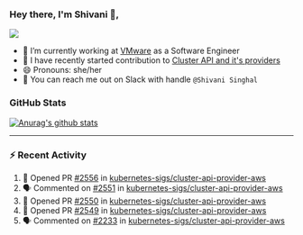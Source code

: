 ### Hey there, I'm Shivani 👋, 
![](https://komarev.com/ghpvc/?username=shivi28&color=green)

- 🔭 I’m currently working at [VMware](https://tanzu.vmware.com/) as a Software Engineer
- 👯 I have recently started contribution to [Cluster API and it's providers](https://github.com/kubernetes-sigs/cluster-api)
- 😄 Pronouns: she/her
- 💞️ You can reach me out on Slack with handle `@Shivani Singhal` 


### GitHub Stats

[![Anurag's github stats](https://github-readme-stats.vercel.app/api?username=shivi28&count_private=true&show_icons=true&theme=dark)](https://github.com/anuraghazra/github-readme-stats)

---

### :zap: Recent Activity

<!--START_SECTION:activity-->
1. 💪 Opened PR [#2556](https://github.com/kubernetes-sigs/cluster-api-provider-aws/pull/2556) in [kubernetes-sigs/cluster-api-provider-aws](https://github.com/kubernetes-sigs/cluster-api-provider-aws)
2. 🗣 Commented on [#2551](https://github.com/kubernetes-sigs/cluster-api-provider-aws/issues/2551) in [kubernetes-sigs/cluster-api-provider-aws](https://github.com/kubernetes-sigs/cluster-api-provider-aws)
3. 💪 Opened PR [#2550](https://github.com/kubernetes-sigs/cluster-api-provider-aws/pull/2550) in [kubernetes-sigs/cluster-api-provider-aws](https://github.com/kubernetes-sigs/cluster-api-provider-aws)
4. 💪 Opened PR [#2549](https://github.com/kubernetes-sigs/cluster-api-provider-aws/pull/2549) in [kubernetes-sigs/cluster-api-provider-aws](https://github.com/kubernetes-sigs/cluster-api-provider-aws)
5. 🗣 Commented on [#2233](https://github.com/kubernetes-sigs/cluster-api-provider-aws/issues/2233) in [kubernetes-sigs/cluster-api-provider-aws](https://github.com/kubernetes-sigs/cluster-api-provider-aws)
<!--END_SECTION:activity-->

